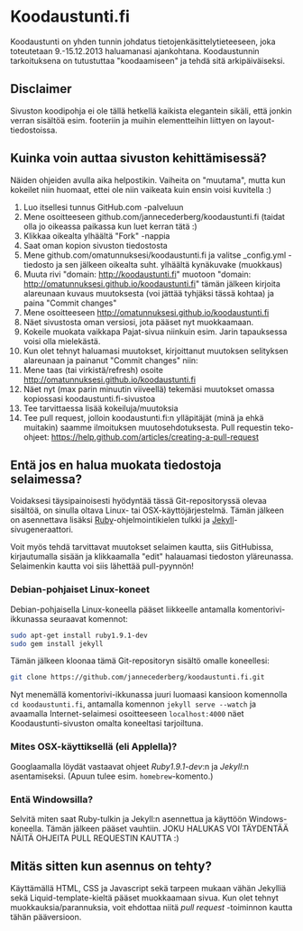# Koodaustunti.fi

Koodaustunti on yhden tunnin johdatus tietojenkäsittelytieteeseen, joka toteutetaan 9.-15.12.2013 haluamanasi ajankohtana. Koodaustunnin tarkoituksena on tutustuttaa "koodaamiseen" ja tehdä sitä arkipäiväiseksi.

## Disclaimer

Sivuston koodipohja ei ole tällä hetkellä kaikista elegantein sikäli, että jonkin verran sisältöä esim. footeriin ja muihin elementteihin liittyen on layout-tiedostoissa.

## Kuinka voin auttaa sivuston kehittämisessä?

Näiden ohjeiden avulla aika helpostikin. Vaiheita on "muutama", mutta kun kokeilet niin huomaat, ettei ole niin vaikeata kuin ensin voisi kuvitella :)

1. Luo itsellesi tunnus GitHub.com -palveluun
2. Mene osoitteeseen github.com/jannecederberg/koodaustunti.fi (taidat olla jo oikeassa paikassa kun luet kerran tätä :)
3. Klikkaa oikealta ylhäältä "Fork" -nappia
4. Saat oman kopion sivuston tiedostosta
5. Mene github.com/omatunnuksesi/koodaustunti.fi ja valitse _config.yml -tiedosto ja sen jälkeen oikealta suht. ylhäältä kynäkuvake (muokkaus)
6. Muuta rivi "domain: http://koodaustunti.fi" muotoon "domain: http://omatunnuksesi.github.io/koodaustunti.fi" tämän jälkeen kirjoita alareunaan kuvaus muutoksesta (voi jättää tyhjäksi tässä kohtaa) ja paina "Commit changes"
7. Mene osoitteeseen http://omatunnuksesi.github.io/koodaustunti.fi
8. Näet sivustosta oman versiosi, jota pääset nyt muokkaamaan.
9. Kokeile muokata vaikkapa Pajat-sivua niinkuin esim. Jarin tapauksessa voisi olla mielekästä.
10. Kun olet tehnyt haluamasi muutokset, kirjoittanut muutoksen selityksen alareunaan ja painanut "Commit changes" niin:
11. Mene taas (tai virkistä/refresh) osoite http://omatunnuksesi.github.io/koodaustunti.fi
12. Näet nyt (max parin minuutin viiveellä) tekemäsi muutokset omassa kopiossasi koodaustunti.fi-sivustoa
13. Tee tarvittaessa lisää kokeiluja/muutoksia
14. Tee pull request, jolloin koodaustunti.fi:n ylläpitäjät (minä ja ehkä muitakin) saamme ilmoituksen muutosehdotuksesta. Pull requestin teko-ohjeet: https://help.github.com/articles/creating-a-pull-request


## Entä jos en halua muokata tiedostoja selaimessa?

Voidaksesi täysipainoisesti hyödyntää tässä Git-repositoryssä olevaa sisältöä, on sinulla oltava Linux- tai OSX-käyttöjärjestelmä. Tämän jälkeen on asennettava lisäksi [Ruby](http://www.ruby-lang.org)-ohjelmointikielen tulkki ja [Jekyll](http://jekyllrb.com)-sivugeneraattori.

Voit myös tehdä tarvittavat muutokset selaimen kautta, siis GitHubissa, kirjautumalla sisään ja klikkaamalla "edit" halauamasi tiedoston yläreunassa. Selaimenkin kautta voi siis lähettää pull-pyynnön!

### Debian-pohjaiset Linux-koneet

Debian-pohjaisella Linux-koneella pääset liikkeelle antamalla komentorivi-ikkunassa seuraavat komennot:

``` bash
sudo apt-get install ruby1.9.1-dev
sudo gem install jekyll
```

Tämän jälkeen kloonaa tämä Git-repositoryn sisältö omalle koneellesi:

``` bash
git clone https://github.com/jannecederberg/koodaustunti.fi.git
```

Nyt menemällä komentorivi-ikkunassa juuri luomaasi kansioon komennolla `cd koodaustunti.fi`, antamalla komennon `jekyll serve --watch` ja avaamalla Internet-selaimesi osoitteeseen `localhost:4000` näet Koodaustunti-sivuston omalta koneeltasi tarjoiltuna.

### Mites OSX-käyttiksellä (eli Applella)?

Googlaamalla löydät vastaavat ohjeet _Ruby1.9.1-dev_:n ja _Jekyll_:n asentamiseksi. (Apuun tulee esim. `homebrew`-komento.)

### Entä Windowsilla?

Selvitä miten saat Ruby-tulkin ja Jekyll:n asennettua ja käyttöön Windows-koneella. Tämän jälkeen pääset vauhtiin. JOKU HALUKAS VOI TÄYDENTÄÄ NÄITÄ OHJEITA PULL REQUESTIN KAUTTA :)

## Mitäs sitten kun asennus on tehty?

Käyttämällä HTML, CSS ja Javascript sekä tarpeen mukaan vähän Jekylliä sekä Liquid-template-kieltä pääset muokkaamaan sivua. Kun olet tehnyt muokkauksia/parannuksia, voit ehdottaa niitä _pull request_ -toiminnon kautta tähän pääversioon.
